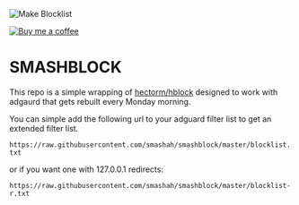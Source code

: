 ![Make Blocklist](https://github.com/smashah/smashblock/workflows/Make%20Blocklist/badge.svg)

[![Buy me a coffee][buymeacoffee-shield]][buymeacoffee]

# SMASHBLOCK

This repo is a simple wrapping of [hectorm/hblock](https://github.com/hectorm/hblock) designed to work with adgaurd that gets rebuilt every Monday morning.

You can simple add the following url to your adguard filter list to get an extended filter list.

`https://raw.githubusercontent.com/smashah/smashblock/master/blocklist.txt`

or if you want one with 127.0.0.1 redirects:

`https://raw.githubusercontent.com/smashah/smashblock/master/blocklist-r.txt`

[buymeacoffee-shield]: https://www.buymeacoffee.com/assets/img/guidelines/download-assets-sm-2.svg
[buymeacoffee]: https://www.buymeacoffee.com/smashah